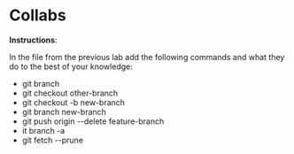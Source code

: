 # Collabs

**Instructions**: 

In the file from the previous lab add the following commands and what they do to the best of your knowledge:

- git branch
- git checkout other-branch
- git checkout -b new-branch
- git branch new-branch 
- git push origin --delete feature-branch
- it branch -a
- git fetch --prune
